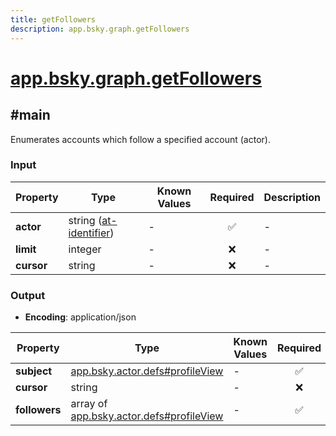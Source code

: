 ```yaml
---
title: getFollowers
description: app.bsky.graph.getFollowers
---
```


# [app.bsky.graph.getFollowers](https://github.com/myConsciousness/atproto.dart/blob/main/lexicons/app/bsky/graph/getFollowers.json)

## #main

Enumerates accounts which follow a specified account (actor).

### Input

| Property | Type | Known Values | Required | Description |
| --- | --- | --- | :---: | --- |
| **actor** | string ([at-identifier](https://atproto.com/specs/lexicon#at-identifier)) | - | ✅ | - |
| **limit** | integer | - | ❌ | - |
| **cursor** | string | - | ❌ | - |

### Output

- **Encoding**: application/json

| Property | Type | Known Values | Required | Description |
| --- | --- | --- | :---: | --- |
| **subject** | [app.bsky.actor.defs#profileView](../../../../lexicons/app/bsky/actor/defs.md#profileview) | - | ✅ | - |
| **cursor** | string | - | ❌ | - |
| **followers** | array of [app.bsky.actor.defs#profileView](../../../../lexicons/app/bsky/actor/defs.md#profileview) | - | ✅ | - |
